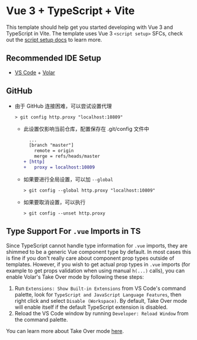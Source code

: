 # Vue 3 + TypeScript + Vite

This template should help get you started developing with Vue 3 and TypeScript in Vite. The template uses Vue 3 `<script setup>` SFCs, check out the [script setup docs](https://v3.vuejs.org/api/sfc-script-setup.html#sfc-script-setup) to learn more.

## Recommended IDE Setup

- [VS Code](https://code.visualstudio.com/) + [Volar](https://marketplace.visualstudio.com/items?itemName=Vue.volar)

## GitHub

- 由于 GitHub 连接困难，可以尝试设置代理
  ```
  > git config http.proxy "localhost:10809"
  ```
  - 此设置仅影响当前仓库，配置保存在 .git/config 文件中
    ```diff
      ...
      [branch "master"]
        remote = origin
        merge = refs/heads/master
    + [http]
    +   proxy = localhost:10809
    ```
  - 如果要进行全局设置，可以加 `--global`
    ```
    > git config --global http.proxy "localhost:10809"
    ```
  - 如果要取消设置，可以执行
    ```
    > git config --unset http.proxy
    ```

## Type Support For `.vue` Imports in TS

Since TypeScript cannot handle type information for `.vue` imports, they are shimmed to be a generic Vue component type by default. In most cases this is fine if you don't really care about component prop types outside of templates. However, if you wish to get actual prop types in `.vue` imports (for example to get props validation when using manual `h(...)` calls), you can enable Volar's Take Over mode by following these steps:

1. Run `Extensions: Show Built-in Extensions` from VS Code's command palette, look for `TypeScript and JavaScript Language Features`, then right click and select `Disable (Workspace)`. By default, Take Over mode will enable itself if the default TypeScript extension is disabled.
2. Reload the VS Code window by running `Developer: Reload Window` from the command palette.

You can learn more about Take Over mode [here](https://github.com/johnsoncodehk/volar/discussions/471).
